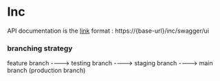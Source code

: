 
# Inc


API documentation is the [link](https://localhost/inc/swagger/ui) format : https://{base-url}/inc/swagger/ui

### branching strategy 
feature branch ----> testing branch ----> staging branch ----> main branch (production branch)


		

